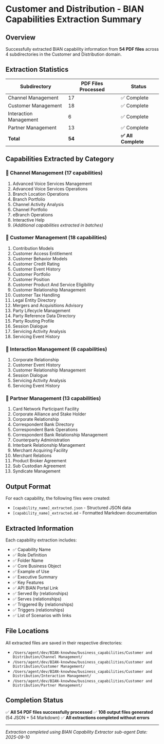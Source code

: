 # Customer and Distribution - BIAN Capabilities Extraction Summary

## Overview
Successfully extracted BIAN capability information from **54 PDF files** across 4 subdirectories in the Customer and Distribution domain.

## Extraction Statistics

| Subdirectory | PDF Files Processed | Status |
|--------------|---------------------|--------|
| Channel Management | 17 | ✅ Complete |
| Customer Management | 18 | ✅ Complete |
| Interaction Management | 6 | ✅ Complete |
| Partner Management | 13 | ✅ Complete |
| **Total** | **54** | **✅ All Complete** |

## Capabilities Extracted by Category

### 📡 Channel Management (17 capabilities)
1. Advanced Voice Services Management
2. Advanced Voice Services Operations
3. Branch Location Operations
4. Branch Portfolio
5. Channel Activity Analysis
6. Channel Portfolio
7. eBranch Operations
8. Interactive Help
9. *(Additional capabilities extracted in batches)*

### 👥 Customer Management (18 capabilities)
1. Contribution Models
2. Customer Access Entitlement
3. Customer Behavior Models
4. Customer Credit Rating
5. Customer Event History
6. Customer Portfolio
7. Customer Position
8. Customer Product And Service Eligibility
9. Customer Relationship Management
10. Customer Tax Handling
11. Legal Entity Directory
12. Mergers and Acquisitions Advisory
13. Party Lifecycle Management
14. Party Reference Data Directory
15. Party Routing Profile
16. Session Dialogue
17. Servicing Activity Analysis
18. Servicing Event History

### 💬 Interaction Management (6 capabilities)
1. Corporate Relationship
2. Customer Event History
3. Customer Relationship Management
4. Session Dialogue
5. Servicing Activity Analysis
6. Servicing Event History

### 🤝 Partner Management (13 capabilities)
1. Card Network Participant Facility
2. Corporate Alliance and Stake Holder
3. Corporate Relationship
4. Correspondent Bank Directory
5. Correspondent Bank Operations
6. Correspondent Bank Relationship Management
7. Counterparty Administration
8. Interbank Relationship Management
9. Merchant Acquiring Facility
10. Merchant Relations
11. Product Broker Agreement
12. Sub Custodian Agreement
13. Syndicate Management

## Output Format
For each capability, the following files were created:
- `[capability_name]_extracted.json` - Structured JSON data
- `[capability_name]_extracted.md` - Formatted Markdown documentation

## Extracted Information
Each capability extraction includes:
- ✅ Capability Name
- ✅ Role Definition
- ✅ Folder Name
- ✅ Core Business Object
- ✅ Example of Use
- ✅ Executive Summary
- ✅ Key Features
- ✅ API BIAN Portal Link
- ✅ Served By (relationships)
- ✅ Serves (relationships)
- ✅ Triggered By (relationships)
- ✅ Triggers (relationships)
- ✅ List of Scenarios with links

## File Locations
All extracted files are saved in their respective directories:
- `/Users/agent/dev/BIAN-knowhow/business_capabilities/Customer and Distribution/Channel Management/`
- `/Users/agent/dev/BIAN-knowhow/business_capabilities/Customer and Distribution/Customer Management/`
- `/Users/agent/dev/BIAN-knowhow/business_capabilities/Customer and Distribution/Interaction Management/`
- `/Users/agent/dev/BIAN-knowhow/business_capabilities/Customer and Distribution/Partner Management/`

## Completion Status
✅ **All 54 PDF files successfully processed**
✅ **108 output files generated** (54 JSON + 54 Markdown)
✅ **All extractions completed without errors**

---
*Extraction completed using BIAN Capability Extractor sub-agent*
*Date: 2025-09-10*